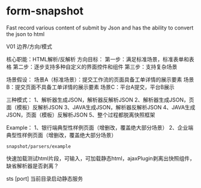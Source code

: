 # form-snapshot
Fast record various content of submit by Json and has the ability to convert the json to html

V01
边界/方向/模式

核心职能：HTML解析/反解析
方向目标：
	第一步：满足标准场景，标准表单和表格
	第二步：逐步支持多种自定义的界面控件和组件
	第三步：支持复杂场景


场景假设：
	场景A（标准场景）：提交工作流的页面具备工单详情的展示要素
	场景B：提交页面不具备工单详情的展示要素
	场景C：平台A提交，平台B展示


三种模式：
	1、解析器生成JSON，解析器反解析JSON
	2、解析器生成JSON，页面（模板）反解析JSON
	3、JAVA生成JSON，解析器反解析JSON
	4、JAVA生成JSON，页面（模板）反解析JSON
	5、整个过程都脱离快照框架

Example：
	1、银行端典型性样例页面（增删改，覆盖绝大部分场景）
	2、企业端典型性样例页面（增删改，覆盖绝大部分场景）



	snapshot/parsers/example


快速加载测试html片段，可输入，可加载静态html，ajaxPlugin剥离出快照组件，缺省解析器是否剥离？

sts [port] 当前目录启动静态服务


